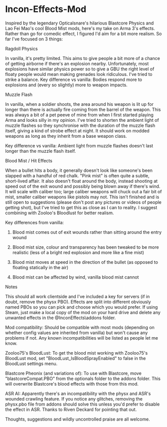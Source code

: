 # Incon-Effects-Mod

Inspired by the legendary Opticalsnare's hilarious Blastcore Physics and Lao Fei Mao's cool Blood Mist mods, here's my take on Arma 3's effects. Rather than go for comedic effect, I figured I'd aim for a bit more realism. So far I've focused on 3 things: 


Ragdoll Physics

In vanilla, it's pretty limited. This aims to give people a bit more of a chance of getting airborne if there's an explosion nearby. Unfortunately, most explosions have similar physics power so to give a GBU the right level of floaty people would mean making grenades look ridiculous. I've tried to strike a balance. 
Key difference vs vanilla: Bodies respond more to explosions and (every so slightly) more to weapon impacts. 


Muzzle Flash

In vanilla, when a soldier shoots, the area around his weapon is lit up for longer than there is actually fire coming from the barrel of the weapon. This was always a bit of a pet peeve of mine from when I first started playing Arma and looks silly in my opinion. I've tried to shorten the ambient light of muzzle flashes so they synchronise with the duration of the muzzle flash itself, giving a kind of strobe effect at night. It should work on modded weapons as long as they inherit from a base weapon class. 

Key difference vs vanilla: Ambient light from muzzle flashes doesn't last longer than the muzzle flash itself. 



Blood Mist / Hit Effects

When a bullet hits a body, it generally doesn't look like someone's been slapped with a handful of red chalk. "Pink mist" is often quite a subtle, short-lived affair. It also doesn't float around the body, instead shooting at speed out of the exit wound and possibly being blown away if there's wind. It will scale with caliber too; large caliber weapons will chuck out a fair bit of mist, smaller caliber weapons like pistols may not. This isn't finished and is still open to suggestions (please don't post any pictures or videos of people getting shot), but I've tried to get this as close as I can to reality. I suggest combining with Zooloo's Bloodlust for better realism. 

Key differences from vanilla:

1. Blood mist comes out of exit wounds rather than sitting around the entry wound

2. Blood mist size, colour and transparency has been tweaked to be more realistic (less of a bright red explosion and more like a fine mist)

3. Blood mist moves at speed in the direction of the bullet (as opposed to floating statically in the air)

4. Blood mist can be affected by wind, vanilla blood mist cannot


Notes

This should all work clientside and I've included a key for servers (if in doubt, remove the physx PBO). Effects are split into different obviously named PBOs so you can pick and choose which you would prefer. If using Steam, just make a local copy of the mod on your hard drive and delete any unwanted effects in the @InconEffects\addons folder. 


Mod compatibility:
Should be compatible with most mods (depending on whether config values are inherited from vanilla) but won't cause any problems if not. Any known incompatibilities will be listed as people let me know. 


Zooloo75's BloodLust: To get the blood mist working with Zooloo75's BloodLust mod, set "BloodLust_IsBloodSprayEnabled" to false in the BloodLust settings menu. 

Blastcore Pheonix (and variations of): To use with Blastcore, move "blastcoreCompat.PBO" from the optionals folder to the addons folder. This will overwrite Blastcore's blood effects with those from this mod. 

ASR AI: Apparently there's an incompatibility with the physx and ASR's wounded crawling feature. If you notice any glitches, removing the physx.pbo file from addons should solve this unless you'd prefer to disable the effect in ASR. Thanks to Riven Deckard for pointing that out. 


Thoughts, suggestions and wildly uncontrolled praise are all welcome. 
